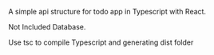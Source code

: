 A simple api structure for todo app in Typescript with React.

Not Included Database.

Use tsc to compile Typescript and generating dist folder